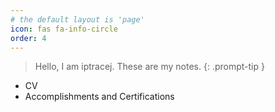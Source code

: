 ```yaml
---
# the default layout is 'page'
icon: fas fa-info-circle
order: 4
---
```


> Hello, I am iptracej. These are my notes.
{: .prompt-tip }

-   CV 
-   Accomplishments and Certifications 
